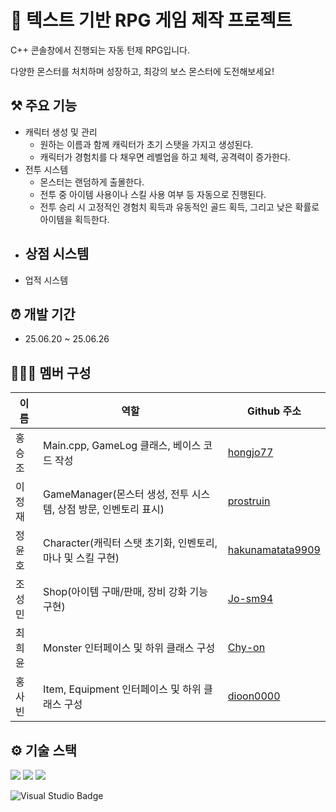 # 👾 텍스트 기반 RPG 게임 제작 프로젝트
C++ 콘솔창에서 진행되는 자동 턴제 RPG입니다.

다양한 몬스터를 처치하며 성장하고, 최강의 보스 몬스터에 도전해보세요!

## ⚒️ 주요 기능
- 캐릭터 생성 및 관리
  - 원하는 이름과 함께 캐릭터가 초기 스탯을 가지고 생성된다.
  - 캐릭터가 경험치를 다 채우면 레벨업을 하고 체력, 공격력이 증가한다.
- 전투 시스템
  - 몬스터는 랜덤하게 출몰한다.
  - 전투 중 아이템 사용이나 스킬 사용 여부 등 자동으로 진행된다.
  - 전투 승리 시 고정적인 경험치 획득과 유동적인 골드 획득, 그리고 낮은 확률로 아이템을 획득한다.
- 상점 시스템
  - 
- 업적 시스템


## ⏰ 개발 기간
- 25.06.20 ~ 25.06.26

## 🧑‍🤝‍🧑 멤버 구성
| 이름 | 역할 | Github 주소 |
| -- | -- | -- |
|홍승조|Main.cpp, GameLog 클래스, 베이스 코드 작성|[hongjo77](https://github.com/hongjo77)|
|이정재|GameManager(몬스터 생성, 전투 시스템, 상점 방문, 인벤토리 표시)|[prostruin](https://github.com/prostruin)|
|정윤호|Character(캐릭터 스탯 초기화, 인벤토리, 마나 및 스킬 구현)|[hakunamatata9909](https://github.com/hakunamatata9909)|
|조성민|Shop(아이템 구매/판매, 장비 강화 기능 구현)|[Jo-sm94](https://github.com/Jo-sm94)|
|최희윤|Monster 인터페이스 및 하위 클래스 구성|[Chy-on](https://github.com/Chy-on)|
|홍사빈|Item, Equipment 인터페이스 및 하위 클래스 구성|[dioon0000](https://github.com/dioon0000)|

## ⚙️ 기술 스택
<img src="https://img.shields.io/badge/c++-00599C?style=for-the-badge&logo=c%2B%2B&logoColor=white"> <img src="https://img.shields.io/badge/git-F05032?style=for-the-badge&logo=git&logoColor=white"> <img src="https://img.shields.io/badge/github-181717?style=for-the-badge&logo=github&logoColor=white">

<img src="https://img.shields.io/badge/IDE-Visual_Studio-5C2D91?style=for-the-badge&logo=visualstudio&logoColor=white" alt="Visual Studio Badge">



